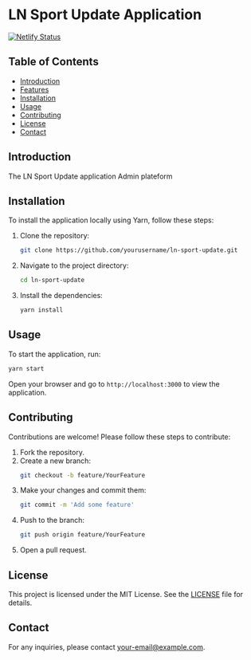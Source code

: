 # LN Sport Update Application

[![Netlify Status](https://api.netlify.com/api/v1/badges/e8e9c7dd-722e-4b61-b388-f4c296de9bb6/deploy-status)](https://app.netlify.com/sites/ln-foot/deploys)

## Table of Contents
- [Introduction](#introduction)
- [Features](#features)
- [Installation](#installation)
- [Usage](#usage)
- [Contributing](#contributing)
- [License](#license)
- [Contact](#contact)

## Introduction
The LN Sport Update application Admin plateform

## Installation
To install the application locally using Yarn, follow these steps:

1. Clone the repository:
   ```bash
   git clone https://github.com/yourusername/ln-sport-update.git
   ```
2. Navigate to the project directory:
   ```bash
   cd ln-sport-update
   ```
3. Install the dependencies:
   ```bash
   yarn install
   ```

## Usage
To start the application, run:
```bash
yarn start
```
Open your browser and go to `http://localhost:3000` to view the application.

## Contributing
Contributions are welcome! Please follow these steps to contribute:

1. Fork the repository.
2. Create a new branch:
   ```bash
   git checkout -b feature/YourFeature
   ```
3. Make your changes and commit them:
   ```bash
   git commit -m 'Add some feature'
   ```
4. Push to the branch:
   ```bash
   git push origin feature/YourFeature
   ```
5. Open a pull request.

## License
This project is licensed under the MIT License. See the [LICENSE](LICENSE) file for details.

## Contact
For any inquiries, please contact [your-email@example.com](mailto:your-email@example.com). 
